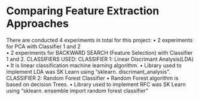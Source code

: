 # Comparing Feature Extraction Approaches
There are conducted 4 experiments in total for this project: 
•	2 experiments for PCA with Classifier 1 and 2    
•	2 experiments for BACKWARD SEARCH (Feature Selection) with Classifier 1 and 2.
CLASSIFIERS USED:
CLASSIFIER 1: Linear Discrimant Analysis(LDA)
•	It is linear classification machine learning algorithm.
•	Library used to implement LDA was SK Learn using  “sklearn. discrimant_analysis”.
CLASSIFIER 2: Random Forest Classifier
•	Random Forest algorithm is based on decision Trees.
•	Library used to implement RFC was SK Learn using “sklearn. ensemble import random forest classifier”

